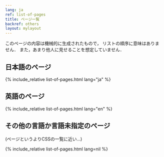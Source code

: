 ```yaml
---
lang: ja
ref: list-of-pages
title: ページ一覧
backref: others
layout: mylayout
---
```


このページの内容は機械的に生成されたもので，
リストの順序に意味はありません．
また，あまり他人に見せることを想定していません．

## 日本語のページ
{% include_relative list-of-pages.html lang="ja" %}

## 英語のページ
{% include_relative list-of-pages.html lang="en" %}

## その他の言語か言語未指定のページ
(ページというよりCSSの一覧に近い…)

{% include_relative list-of-pages.html lang=nil %}

